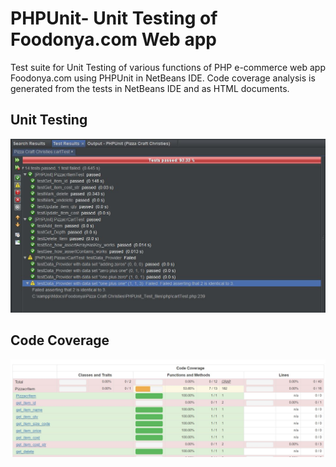 # PHPUnit- Unit Testing of Foodonya.com Web app
Test suite for Unit Testing of various functions of PHP e-commerce web app Foodonya.com using PHPUnit in NetBeans IDE. Code coverage analysis is generated from the tests in NetBeans IDE and as HTML documents.

## Unit Testing
![alt text](https://github.com/armorasha/Unit-Testing-and-Code-Coverage/blob/master/images/test%20outputs.JPG)

## Code Coverage
![alt text](https://github.com/armorasha/Unit-Testing-and-Code-Coverage/blob/master/images/code-coverage%20sample.JPG)